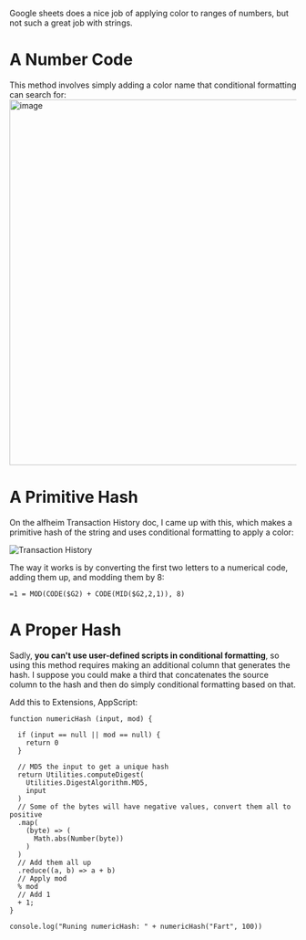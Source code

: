 Google sheets does a nice job of applying color to ranges of numbers, but not such a great job with strings.

# A Number Code
This method involves simply adding a color name that conditional formatting can search for:
<img width="641" alt="image" src="https://github.com/scotthmccoy/scotthmccoy.github.io/assets/1480870/50d7700f-313f-422c-bd41-69e3f870833b">


# A Primitive Hash
On the alfheim Transaction History doc, I came up with this, which makes a primitive hash of the string and uses conditional formatting to apply a color:

![Transaction History](https://github.com/scotthmccoy/scotthmccoy.github.io/assets/1480870/c21ff91c-ad52-4b9f-aee8-3da7b70a4f70)

The way it works is by converting the first two letters to a numerical code, adding them up, and modding them by 8:

```
=1 = MOD(CODE($G2) + CODE(MID($G2,2,1)), 8)
```

# A Proper Hash

Sadly, **you can't use user-defined scripts in conditional formatting**, so using this method requires making an additional column that generates the hash. I suppose you could make a third that concatenates the source column to the hash and then do simply conditional formatting based on that.

Add this to Extensions, AppScript:

```
function numericHash (input, mod) {

  if (input == null || mod == null) {
    return 0
  }

  // MD5 the input to get a unique hash
  return Utilities.computeDigest(
    Utilities.DigestAlgorithm.MD5, 
    input
  )
  // Some of the bytes will have negative values, convert them all to positive
  .map(
    (byte) => (
      Math.abs(Number(byte))
    )
  )
  // Add them all up
  .reduce((a, b) => a + b)
  // Apply mod
  % mod
  // Add 1
  + 1;
}

console.log("Runing numericHash: " + numericHash("Fart", 100))
```
